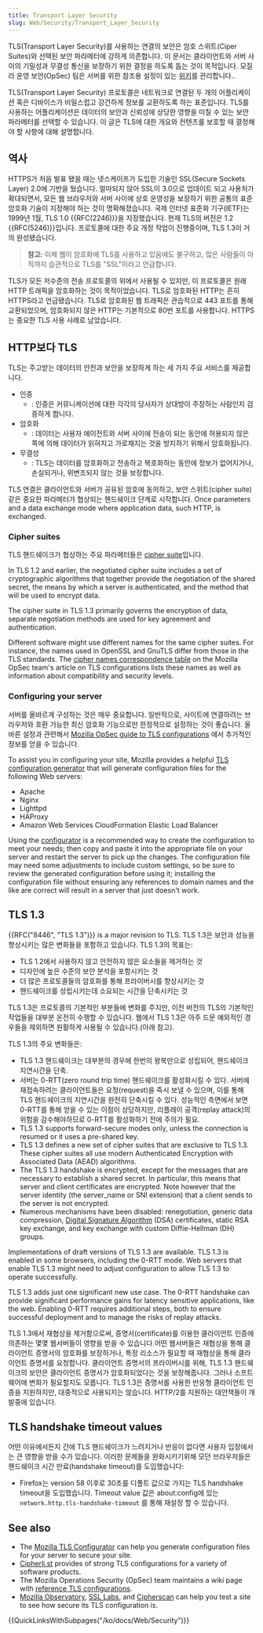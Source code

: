 ```yaml
---
title: Transport Layer Security
slug: Web/Security/Transport_Layer_Security
---
```


TLS(Transport Layer Security)를 사용하는 연결의 보안은 암호 스위트(Ciper Suites)와 선택된 보안 파라메터에 강하게 의존합니다. 이 문서는 클라이언트와 서버 사이의 기밀성과 무결성 통신을 보장하기 위한 결정을 하도록 돕는 것이 목적입니다. 모질라 운영 보안(OpSec) 팀은 서버를 위한 참조용 설정이 있는 [위키](https://wiki.mozilla.org/Security/Server_Side_TLS)를 관리합니다..

TLS(Transport Layer Security) 프로토콜은 네트워크로 연결된 두 개의 어플리케이션 혹은 디바이스가 비밀스럽고 강건하게 정보를 교환하도록 하는 표준입니다. TLS를 사용하는 어플리케이션은 데이터의 보안과 신뢰성에 상당한 영향을 미칠 수 있는 보안 파라메터를 선택할 수 있습니다. 이 글은 TLS에 대한 개요와 컨텐츠를 보호할 때 결정해야 할 사항에 대해 설명합니다.

## 역사

HTTPS가 처음 발표 됐을 때는 넷스케이프가 도입한 기술인 SSL(Secure Sockets Layer) 2.0에 기반을 뒀습니다. 얼마되지 않아 SSL이 3.0으로 업데이트 되고 사용처가 확대되면서, 모든 웹 브라우저와 서버 사이에 상호 운영성을 보장하기 위한 공통의 표준 암호화 기술이 지정해야 하는 것이 명확해졌습니다. 국제 인터넷 표준화 기구(IETF)는 1999년 1월, TLS 1.0 {{RFC(2246)}}을 지정했습니다. 현재 TLS의 버전은 1.2 {{RFC(5246)}}입니다. 프로토콜에 대한 주요 개정 작업이 진행중이며, TLS 1.3이 거의 완성됐습니다.

> **참고:** 이제 웹이 암호화에 TLS를 사용하고 있음에도 불구하고, 많은 사람들이 아직까지 습관적으로 TLS를 "SSL"이라고 언급합니다.

TLS가 모든 저수준의 전송 프로토콜의 위에서 사용될 수 있지만, 이 프로토콜은 원래 HTTP 트래픽을 암호화하는 것이 목적이었습니다. TLS로 암호화된 HTTP는 흔히 HTTPS라고 언급됐습니다. TLS로 암호화된 웹 트래픽은 관습적으로 443 포트를 통해 교환되었으며, 암호화되지 않은 HTTP는 기본적으로 80번 포트를 사용합니다. HTTPS는 중요한 TLS 사용 사례로 남았습니다.

## HTTP보다 TLS

TLS는 주고받는 데이터의 안전과 보안을 보장하게 하는 세 가지 주요 서비스를 제공합니다.

- 인증
  - : 인증은 커뮤니케이션에 대한 각각의 당사자가 상대방이 주장하는 사람인지 검증하게 합니다.
- 암호화
  - : 데이터는 사용자 에이전트와 서버 사이에 전송이 되는 동안에 허용되지 않은 쪽에 의해 데이터가 읽혀지고 가로채지는 것을 방지하기 위해서 암호화됩니다.
- 무결성
  - : TLS는 데이터를 암호화하고 전송하고 복호화하는 동안에 정보가 없어지거나, 손실되거나, 위변조되지 않는 것을 보장합니다.

TLS 연결은 클라이언트와 서버가 공유된 암호에 동의하고, 보안 스위트(cipher suite)같은 중요한 파라메터가 협상되는 핸드쉐이크 단계로 시작합니다. Once parameters and a data exchange mode where application data, such HTTP, is exchanged.

### Cipher suites

TLS 핸드쉐이크가 협상하는 주요 파라메터들은 [cipher suite](https://en.wikipedia.org/wiki/Cipher_suite)입니다.

In TLS 1.2 and earlier, the negotiated cipher suite includes a set of cryptographic algorithms that together provide the negotiation of the shared secret, the means by which a server is authenticated, and the method that will be used to encrypt data.

The cipher suite in TLS 1.3 primarily governs the encryption of data, separate negotiation methods are used for key agreement and authentication.

Different software might use different names for the same cipher suites. For instance, the names used in OpenSSL and GnuTLS differ from those in the TLS standards. The [cipher names correspondence table](https://wiki.mozilla.org/Security/Server_Side_TLS#Cipher_names_correspondence_table) on the Mozilla OpSec team's article on TLS configurations lists these names as well as information about compatibility and security levels.

### Configuring your server

서버를 올바르게 구성하는 것은 매우 중요합니다. 일반적으로, 사이트에 연결하려는 브라우저와 호환 가능한 최신 암호화 기능으로만 한정적으로 설정하는 것이 좋습니다. 올바른 설정과 관련해서 [Mozilla OpSec guide to TLS configurations](https://wiki.mozilla.org/Security/Server_Side_TLS) 에서 추가적인 정보를 얻을 수 있습니다.

To assist you in configuring your site, Mozilla provides a helpful [TLS configuration generator](https://mozilla.github.io/server-side-tls/ssl-config-generator/) that will generate configuration files for the following Web servers:

- Apache
- Nginx
- Lighttpd
- HAProxy
- Amazon Web Services CloudFormation Elastic Load Balancer

Using the [configurator](https://mozilla.github.io/server-side-tls/ssl-config-generator/) is a recommended way to create the configuration to meet your needs; then copy and paste it into the appropriate file on your server and restart the server to pick up the changes. The configuration file may need some adjustments to include custom settings, so be sure to review the generated configuration before using it; installing the configuration file without ensuring any references to domain names and the like are correct will result in a server that just doesn't work.

## TLS 1.3

{{RFC("8446", "TLS 1.3")}} is a major revision to TLS. TLS 1.3은 보안과 성능을 향상시키는 많은 변화들을 포함하고 있습니다. TLS 1.3의 목표는:

- TLS 1.2에서 사용하지 않고 안전하지 않은 요소들을 제거하는 것
- 디자인에 높은 수준의 보안 분석을 포함시키는 것
- 더 많은 프로토콜들의 암호화를 통해 프라이버시를 향상시키는 것
- 핸드쉐이크를 성립시키는데 소요되는 시간을 단축시키는 것

TLS 1.3은 프로토콜의 기본적인 부분들에 변화를 주지만, 이전 버전의 TLS의 기본적인 작업들을 대부분 온전히 수행할 수 있습니다. 웹에서 TLS 1.3은 아주 드문 예외적인 경우들을 제외하면 원활하게 사용될 수 있습니다.(아래 참고).

TLS 1.3의 주요 변화들은:

- TLS 1.3 핸드쉐이크는 대부분의 경우에 한번의 왕복만으로 성립되어, 핸드쉐이크 지연시간을 단축.
- 서버는 0-RTT(zero round trip time) 핸드쉐이크를 활성화시킬 수 있다. 서버에 재접속하려는 클라이언트들은 요청(request)을 즉시 보낼 수 있으며, 이를 통해 TLS 핸드쉐이크의 지연시간을 완전히 단축시킬 수 있다. 성능적인 측면에서 보면 0-RTT를 통해 얻을 수 있는 이점이 상당하지만, 리플레이 공격(replay attack)의 위험을 감수해야하므로 0-RTT를 활성화하기 전에 주의가 필요.
- TLS 1.3 supports forward-secure modes only, unless the connection is resumed or it uses a pre-shared key.
- TLS 1.3 defines a new set of cipher suites that are exclusive to TLS 1.3. These cipher suites all use modern Authenticated Encryption with Associated Data (AEAD) algorithms.
- The TLS 1.3 handshake is encrypted, except for the messages that are necessary to establish a shared secret. In particular, this means that server and client certificates are encrypted. Note however that the server identity (the server_name or SNI extension) that a client sends to the server is not encrypted.
- Numerous mechanisms have been disabled: renegotiation, generic data compression, [Digital Signature Algorithm](https://en.wikipedia.org/wiki/Digital_Signature_Algorithm) (DSA) certificates, static RSA key exchange, and key exchange with custom Diffie-Hellman (DH) groups.

Implementations of draft versions of TLS 1.3 are available. TLS 1.3 is enabled in some browsers, including the 0-RTT mode. Web servers that enable TLS 1.3 might need to adjust configuration to allow TLS 1.3 to operate successfully.

TLS 1.3 adds just one significant new use case. The 0-RTT handshake can provide significant performance gains for latency sensitive applications, like the web. Enabling 0-RTT requires additional steps, both to ensure successful deployment and to manage the risks of replay attacks.

TLS 1.3에서 재협상을 제거함으로써, 증명서(certificate)를 이용한 클라이언트 인증에 의존하는 몇몇 웹서버들이 영향을 받을 수 있습니다.어떤 웹서버들은 재협상을 통해 클라이언트 증명서의 암호화를 보장하거나, 특정 리소스가 필요할 때 재협상을 통해 클라이언트 증명서를 요청합니다. 클라이언트 증명서의 프라이버시를 위해, TLS 1.3 핸드쉐이크의 보안은 클라이언트 증명서가 암호화되었다는 것을 보장해줍니다. 그러나 소프트웨어에 변화가 필요할지도 모릅니다. TLS 1.3은 증명서를 사용한 반응형 클라이언트 인증을 지원하지만, 대중적으로 사용되지는 않습니다. HTTP/2를 지원하는 대안책들이 개발중에 있습니다.

## TLS handshake timeout values

어떤 이유에서든지 간에 TLS 핸드쉐이크가 느려지거나 반응이 없다면 사용자 입장에서는 큰 영향을 받을 수가 있습니다. 이러한 문제들을 완화시키기위해 모던 브라우저들은 핸드쉐이크 시간 만료(handshake timeout)를 도입했습니다:

- Firefox는 version 58 이후로 30초를 디폴트 값으로 가지는 TLS handshake timeout을 도입했습니다. Timeout value 값은 about:config에 있는 `network.http.tls-handshake-timeout` 를 통해 재설정 할 수 있습니다.

## See also

- The [Mozilla TLS Configurator](https://mozilla.github.io/server-side-tls/ssl-config-generator/) can help you generate configuration files for your server to secure your site.
- [Cipherli.st](https://cipherli.st/) provides of strong TLS configurations for a variety of software products.
- The Mozilla Operations Security (OpSec) team maintains a wiki page with [reference TLS configurations](https://wiki.mozilla.org/Security/Server_Side_TLS).
- [Mozilla Observatory](https://observatory.mozilla.org/), [SSL Labs](https://www.ssllabs.com/ssltest/), and [Cipherscan](https://github.com/mozilla/cipherscan) can help you test a site to see how secure its TLS configuration is.

{{QuickLinksWithSubpages("/ko/docs/Web/Security")}}
